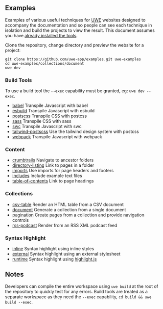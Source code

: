 ## Examples

Examples of various useful techniques for [UWE][] websites designed to accompany the documentation and so people can see each technique in isolation and build the projects to view the result. This document assumes you have [already installed the tools][installation].

Clone the repository, change directory and preview the website for a project:


```
git clone https://github.com/uwe-app/examples.git uwe-examples
cd uwe-examples/collections/document
uwe dev
```

### Build Tools

To use a build tool the `--exec` capability must be granted, eg: `uwe dev --exec`.

* [babel](/build/babel) Transpile Javascript with babel
* [esbuild](/build/esbuild) Transpile Javascript with esbuild
* [postscss](/build/postcss) Transpile CSS with postcss
* [sass](/build/sass) Transpile CSS with sass
* [swc](/build/swc) Transpile Javascript with swc
* [tailwind-postscss](/build/tailwind-postcss) Use the tailwind design system with postcss
* [webpack](/build/webpack) Transpile Javascript with webpack

### Content

* [crumbtrails](/content/crumbtrails) Navigate to ancestor folders
* [directory-listing](/content/directory-listing) Link to pages in a folder
* [imports](/content/imports) Use imports for page headers and footers
* [includes](/content/includes) Include example text files
* [table-of-contents](/content/table-of-contents) Link to page headings

### Collections

* [csv-table](/collections/csv-table) Render an HTML table from a CSV document
* [document](/collections/document) Generate a collection from a single document
* [pagination](/collections/pagination) Create pages from a collection and provide navigation controls
* [rss-podcast](/collections/rss-podcast) Render from an RSS XML podcast feed

### Syntax Highlight

* [inline](/syntax-highlight/inline) Syntax highlight using inline styles
* [external](/syntax-highlight/external) Syntax highlight using an external stylesheet
* [runtime](/syntax-highlight/runtime) Syntax highlight using [highlight.js][]

## Notes

Developers can compile the entire workspace using `uwe build` at the root of the repository to quickly test for any errors. Build tools are treated as a separate workspace as they need the `--exec` capability, `cd build && uwe build --exec`.

[UWE]: https://uwe.app
[installation]: https://uwe.app/docs/installation/
[highlight.js]: https://highlightjs.org/
